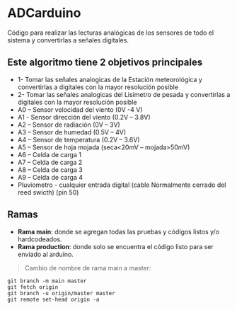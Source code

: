 # ADCarduino

Código para realizar las lecturas analógicas de los sensores de todo el sistema y convertirlas a señales digitales.

## Este algoritmo tiene 2 objetivos principales
* 1- Tomar las señales analogicas de la Estación meteorológica y convertirlas a digitales con la mayor resolución posible
* 2- Tomar las señales analogicas del Lisímetro de pesada y convertirlas a digitales con la mayor resolución posible
* A0 – Sensor velocidad del viento (0V -4 V)
* A1 - Sensor dirección del viento (0.2V – 3.8V)
* A2 – Sensor de radiación (0V – 3V)
* A3 – Sensor de humedad (0.5V – 4V)
* A4 – Sensor de temperatura (0.2V – 3.6V)
* A5 – Sensor de hoja mojada (seca<20mV – mojada>50mV)
* A6 – Celda de carga 1
* A7 – Celda de carga 2
* A8 – Celda de carga 3
* A9 – Celda de carga 4
* Pluviometro - cualquier entrada digital (cable Normalmente cerrado del reed swicth) (pin 50)

## Ramas
* **Rama main**: donde se agregan todas las pruebas y códigos listos y/o hardcodeados.
* **Rama production**: donde solo se encuentra el código listo para ser enviado al arduino.

> Cambio de nombre de rama main a master: 
```
git branch -m main master
git fetch origin
git branch -u origin/master master
git remote set-head origin -a
```
